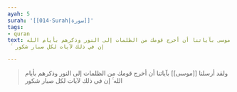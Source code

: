 ```yaml
---
ayah: 5
surah: '[[014-Surah|سورة]]'
tags:
- quran
text: ولقد أرسلنا موسى بآياتنا أن أخرج قومك من الظلمات إلى النور وذكرهم بأيام الله
  ۚ إن في ذلك لآيات لكل صبار شكور

---
```

> ولقد أرسلنا [[موسى]] بآياتنا أن أخرج قومك من الظلمات إلى النور وذكرهم بأيام الله ۚ إن في ذلك لآيات لكل صبار شكور
